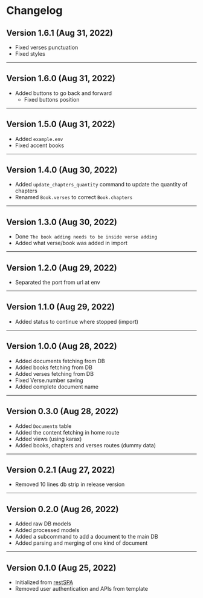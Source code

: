 # Changelog

## Version 1.6.1 (Aug 31, 2022)

- Fixed verses punctuation
- Fixed styles

---

## Version 1.6.0 (Aug 31, 2022)

- Added buttons to go back and forward
  - Fixed buttons position

---

## Version 1.5.0 (Aug 31, 2022)

- Added `example.env`
- Fixed accent books

---

## Version 1.4.0 (Aug 30, 2022)

- Added `update_chapters_quantity` command to update the quantity of chapters
- Renamed `Book.verses` to correct `Book.chapters`

---

## Version 1.3.0 (Aug 30, 2022)

- Done `The book adding needs to be inside verse adding`
- Added what verse/book was added in import

---

## Version 1.2.0 (Aug 29, 2022)

- Separated the port from url at env

---

## Version 1.1.0 (Aug 29, 2022)

- Added status to continue where stopped (import)

---

## Version 1.0.0 (Aug 28, 2022)

- Added documents fetching from DB
- Added books fetching from DB
- Added verses fetching from DB
- Fixed Verse.number saving
- Added complete document name

---

## Version 0.3.0 (Aug 28, 2022)

- Added `Document`s table
- Added the content fetching in home route
- Added views (using karax)
- Added books, chapters and verses routes (dummy data)

---

## Version 0.2.1 (Aug 27, 2022)

- Removed 10 lines db strip in release version

---

## Version 0.2.0 (Aug 26, 2022)

- Added raw DB models
- Added processed models
- Added a subcommand to add a document to the main DB
- Added parsing and merging of one kind of document

---

## Version 0.1.0 (Aug 25, 2022)

- Initialized from [restSPA](https://github.com/thisago/restSpa/)
- Removed user authentication and APIs from template
